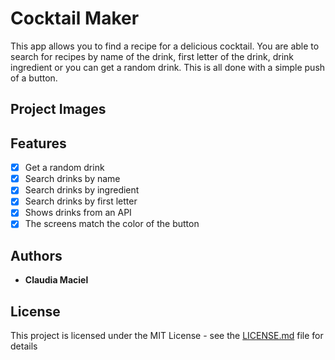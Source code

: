 # Cocktail Maker
<!-- <img src="https://j.gifs.com/jZkjxY.gif" width="300" /> -->
This app allows you to find a recipe for a delicious cocktail. You are able to search for recipes by name of the drink, first letter of the drink, drink ingredient or you can get a random drink. This is all done with a simple push of a button.

## Project Images
<p float="left">
 <!-- <img src="https://github.com/iOSPT5-BW1/Mood-Tracker/blob/master/imagesForReadMe/selectMood.png" width="300" />
  <img src="https://github.com/iOSPT5-BW1/Mood-Tracker/blob/master/imagesForReadMe/addComment.png" width="300" /> 
  <img src="https://github.com/iOSPT5-BW1/Mood-Tracker/blob/master/imagesForReadMe/tracking.png" width="300" />
  <img src="https://github.com/iOSPT5-BW1/Mood-Tracker/blob/master/imagesForReadMe/graph.png" width="300" />
  <img src="https://github.com/iOSPT5-BW1/Mood-Tracker/blob/master/imagesForReadMe/editComments.png" width="300" /> 
  <img src="https://github.com/iOSPT5-BW1/Mood-Tracker/blob/master/imagesForReadMe/quote.png" width="300" />-->
</p>

## Features

- [x] Get a random drink
- [x] Search drinks by name
- [x] Search drinks by ingredient
- [x] Search drinks by first letter
- [x] Shows drinks from an API 
- [x] The screens match the color of the button

## Authors

* **Claudia Maciel** 

## License

This project is licensed under the MIT License - see the [LICENSE.md](LICENSE.md) file for details

